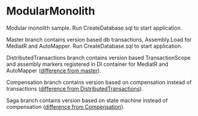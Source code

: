 # ModularMonolith
Modular monolith sample. 
Run CreateDatabase.sql to start application.

Master branch contains version based db transactions, Assembly.Load for MediatR and AutoMapper.
Run CreateDatabase.sql to start application.

DistributedTransactions branch contains version based TransactionScope and assembly markers registered in DI container for MediatR and AutoMapper ([difference from master](https://github.com/denis-tsv/ModularMonolith/pull/5/files)).

Compensation branch contains version based on compensation instead of transactions ([difference from DistributedTransactions](https://github.com/denis-tsv/ModularMonolith/pull/3/files)). 

Saga branch contains version based on state machine instead of compensation ([difference from Compensation](https://github.com/denis-tsv/ModularMonolith/pull/4/files)). 
